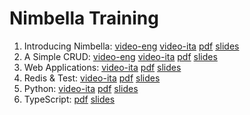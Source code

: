 # Nimbella Training

1. Introducing Nimbella: [video-eng](https://youtu.be/OTN-EgarGbM) [video-ita](https://www.youtube.com/watch?v=ocIzYGsNMCA) [pdf](1-nimcli/pres.pdf) [slides](1-nimcli/pres) 
1. A Simple CRUD: [video-eng](https://youtu.be/JD-lg76bM8w) [video-ita](https://www.youtube.com/watch?v=MVJyjL4RqAE) [pdf](2-crud/pres.pdf) [slides](2-crud/pres) 
1. Web Applications: [video-ita](https://youtu.be/CeYhwBwKg4k) [pdf](3-webapp/pres.pdf) [slides](3-webapp/pres) 
1. Redis & Test: [video-ita](https://youtu.be/lrRGbeg5flM) [pdf](4-test/pres.pdf) [slides](4-test/pres) 
1. Python: [video-ita](https://youtu.be/Uax16DE4K9w) [pdf](5-python/pres.pdf) [slides](5-python/pres) 
1. TypeScript: [pdf](6-typescript/pres.pdf) [slides](6-typescript/pres) 
